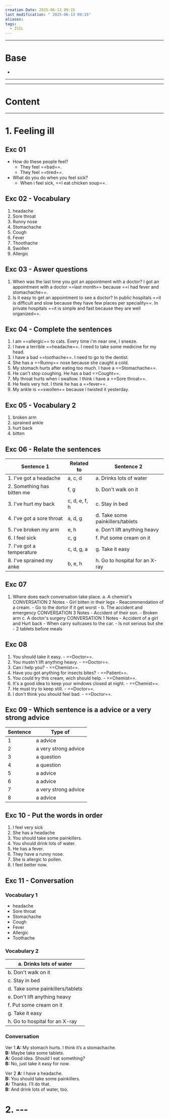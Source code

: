 ```yaml
---
creation Date: 2025-06-13 09:15
last modification: " 2025-06-13 09:15"
aliases: 
tags:
  - ISIL
---
```

___
# Base
- 
___
___
# Content
___
# 1. Feeling ill

## Exc 01

- How do these people feel?
	- They feel ==bad==.
	- They feel ==tired==.
- What do you do when you feel sick?
	- When i feel sick, ==I eat chicken soup==.
## Exc 02 - Vocabulary

1. headache
2. Sore throat
3. Runny nose
4. Stomachache
5. Cough
6. Fever
7. Thoothache
8. Swollen
9. Allergic

## Exc 03 - Aswer questions

1. When was the last time you got an appointment with a doctor?
		I got an appointment with a doctor ==last month== because ==i had fever and stomachache==. 
1. Is it easy to get an appointment to see a doctor?
		In public hospitals ==it is difficult and slow because they have few places per speciality==.
		In private hospitals ==it is simple and fast because they are well organized==.

## Exc 04 - Complete the sentences

1. I am ==allergic== to cats. Every time i'm near one, I sneeze.
2. I have a terrible ==headache==. I need to take some medicine for my head.
3. I have a bad ==toothache==. I need to go to the dentist.
4. She has a ==Runny== nose because she caught a cold.
5. My stomach hurts after eating too much. I have a ==Stomachache==.
6. He can't stop coughing. He has a bad ==Cought==.
7. My throat hurts when i swallow. I think i have a ==Sore throat==.
8. He feels very hot. I think he has a ==fever==.
9. My ankle is ==swollen== because i twisted it yesterday.

## Exc 05 - Vocabulary 2

1. broken arm
2. sprained ankle
3. hurt back
4. bitten

## Exc 06 - Relate the sentences

| Sentence 1                 | Related to    | Sentence 2                       |
| -------------------------- | ------------- | -------------------------------- |
| 1. I've got a headache     | a, c, d       | a. Drinks lots of water          |
| 2. Something has bitten me | f, g          | b. Don't walk on it              |
| 3. I've hurt my back       | c, d, e, f, h | c. Stay in bed                   |
| 4. I've got a sore throat  | a, d, g       | d. Take some painkillers/tablets |
| 5. I've broken my arm      | e, h          | e. Don't lift anything heavy     |
| 6. I feel sick             | c, g          | f. Put some cream on it          |
| 7. I've got a temperature  | c, d, g, a    | g. Take it easy                  |
| 8. I've sprained my anke   | b, e, h       | h. Go to hospital for an X-ray   |

## Exc 07 

1. Where does each conversation take place.
	a. A chemist's
		CONVERSATION 2
		Notes
		- Girl bitten in their legs
		- Reacommendation of a cream.
		- Go to the dortor if it get worst
		- 
	b. The accident and emergency
		CONVERSATION 3
			Notes
			- Accident of their son.
			- Broken arm 
	c. A doctor's surgery 
		CONVERSATION 1
		Notes
		- Accident of a girl and Hurt back
		- When carry suitcases to the car.
		- Is not serious but she 
		- 2 tablets before meals

## Exc 08

1. You should take it easy. - ==Doctor==.
2. You mustn't lift anything heavy. - ==Doctor==.
3. Can i help you? - ==Chemist==.
4. Have you got anything for insects bites? - ==Patient==.
5. You could try this cream, wich should help. - ==Chemist==.
6. It's a good idea to keep your windows closed at night. - ==Chemist==.
7. He must try to keep still. - ==Doctor==.
8. I don't think you should feel bad. - ==Doctor==.

## Exc 09 - Which sentence is a advice or a very strong advice

| Sentence | Type of              |
| -------- | -------------------- |
| 1        | a advice             |
| 2        | a very strong advice |
| 3        | a question           |
| 4        | a question           |
| 5        | a advice             |
| 6        | a advice             |
| 7        | a very strong advice |
| 8        | a advice             |

## Exc 10 - Put the words in order

1. I feel very sick
2. She has a headache
3. You should take some painkillers.
4. You should drink lots of water.
5. He has a fever.
6. They have a runny nose.
7. She is allergic to pollen.
8. I feel better now.

## Exc 11 - Conversation

### Vocabulary 1

 - headache
 - Sore throat
 - Stomachache
 - Cough
 - Fever
 - Allergic
 - Toothache
### Vocabulary 2

| a. Drinks lots of water          |
| -------------------------------- |
| b. Don't walk on it              |
| c. Stay in bed                   |
| d. Take some painkillers/tablets |
| e. Don't lift anything heavy     |
| f. Put some cream on it          |
| g. Take it easy                  |
| h. Go to hospital for an X-ray   |
### Conversation

Ver 1
**A:** My stomach hurts. I think it’s a stomachache.  
**B:** Maybe take some tablets.  
**A:** Good idea. Should I eat something?  
**B:** No, just take it easy for now.

Ver 2
**A:** I have a headache.  
**B:** You should take some painkillers.  
**A:** Thanks. I’ll do that.  
**B:** And drink lots of water, too.

## 
# 2. --- 